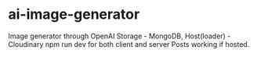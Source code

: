# ai-image-generator
Image generator through OpenAI
Storage - MongoDB, Host(loader) - Cloudinary
npm run dev for both client and server
Posts working if hosted.
